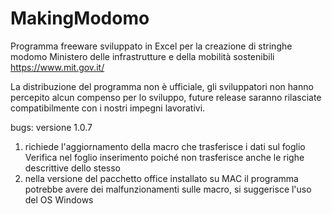 # MakingModomo

Programma freeware sviluppato in Excel per la creazione di stringhe modomo Ministero delle infrastrutture e della mobilità sostenibili
https://www.mit.gov.it/

La distribuzione del programma non è ufficiale, gli sviluppatori non hanno percepito alcun compenso per lo sviluppo, future release saranno rilasciate compatibilmente con i nostri impegni lavorativi.

bugs:
versione 1.0.7 
1. richiede l'aggiornamento della macro che trasferisce i dati sul foglio Verifica nel foglio inserimento poiché non trasferisce anche le righe descrittive dello stesso
2. nella versione del pacchetto office installato su MAC il programma potrebbe avere dei malfunzionamenti sulle macro, si suggerisce l'uso del OS Windows
